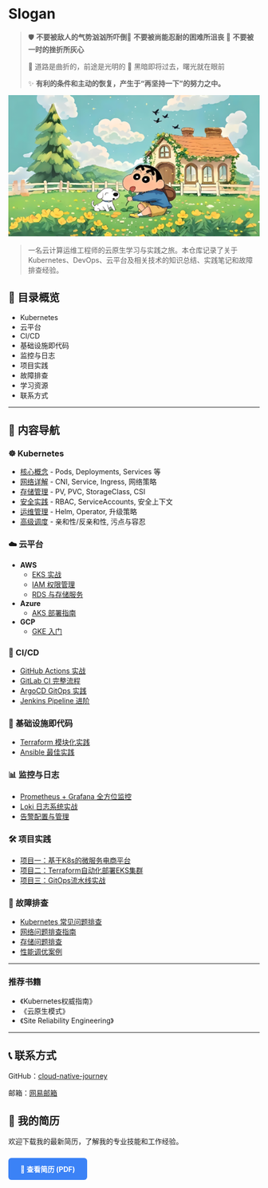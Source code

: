 # Slogan

> 🛡️ **不要被敌人的气势汹汹所吓倒**💪 **不要被尚能忍耐的困难所沮丧**  🌱 **不要被一时的挫折所灰心** 
>
> 🧭 道路是曲折的，前途是光明的  🌅 黑暗即将过去，曙光就在眼前
>
> ✨ **有利的条件和主动的恢复，产生于“再坚持一下”的努力之中。**


![](index.assets/banner.png)

>  一名云计算运维工程师的云原生学习与实践之旅。本仓库记录了关于 Kubernetes、DevOps、云平台及相关技术的知识总结、实践笔记和故障排查经验。

## 📖 目录概览

<!-- TOC -->

- Kubernetes
- 云平台
- CI/CD
- 基础设施即代码
- 监控与日志
- 项目实践
- 故障排查
- 学习资源
- 联系方式

<!-- TOC -->

------

## 🚀 内容导航

### ☸️ Kubernetes

- [核心概念](https://01-kubernetes/01-核心概念.md) - Pods, Deployments, Services 等
- [网络详解](https://01-kubernetes/02-网络.md) - CNI, Service, Ingress, 网络策略
- [存储管理](https://01-kubernetes/03-存储.md) - PV, PVC, StorageClass, CSI
- [安全实践](https://01-kubernetes/04-安全.md) - RBAC, ServiceAccounts, 安全上下文
- [运维管理](https://01-kubernetes/05-运维.md) - Helm, Operator, 升级策略
- [高级调度](https://01-kubernetes/06-调度.md) - 亲和性/反亲和性, 污点与容忍

### ☁️ 云平台

- **AWS**
  - [EKS 实战](https://02-cloud-providers/AWS/01-EKS-实战.md)
  - [IAM 权限管理](https://02-cloud-providers/AWS/02-IAM-权限管理.md)
  - [RDS 与存储服务](https://02-cloud-providers/AWS/03-RDS与存储.md)
- **Azure**
  - [AKS 部署指南](https://02-cloud-providers/Azure/01-AKS-部署指南.md)
- **GCP**
  - [GKE 入门](https://02-cloud-providers/GCP/01-GKE-入门.md)

### 🔁 CI/CD

- [GitHub Actions 实战](https://03-ci-cd/01-GitHub-Actions-实战.md)
- [GitLab CI 完整流程](https://03-ci-cd/02-GitLab-CI-完整流程.md)
- [ArgoCD GitOps 实践](https://03-ci-cd/03-ArgoCD-GitOps-实践.md)
- [Jenkins Pipeline 进阶](https://03-ci-cd/04-Jenkins-Pipeline-进阶.md)

### 📜 基础设施即代码

- [Terraform 模块化实践](https://04-infrastructure-as-code/01-Terraform-模块化实践.md)
- [Ansible 最佳实践](https://04-infrastructure-as-code/02-Ansible-最佳实践.md)

### 📊 监控与日志

- [Prometheus + Grafana 全方位监控](https://05-monitoring-logging/01-Prometheus-Grafana-全方位监控.md)
- [Loki 日志系统实战](https://05-monitoring-logging/02-Loki-日志系统实战.md)
- [告警配置与管理](https://05-monitoring-logging/03-告警配置与管理.md)

### 🛠️ 项目实践

- [项目一：基于K8s的微服务电商平台](https://06-projects/01-基于K8s的微服务电商平台.md)
- [项目二：Terraform自动化部署EKS集群](https://06-projects/02-Terraform自动化部署EKS集群.md)
- [项目三：GitOps流水线实战](https://06-projects/03-GitOps流水线实战.md)

### 🔧 故障排查

- [Kubernetes 常见问题排查](https://07-problem-solving/01-Kubernetes-常见问题排查.md)
- [网络问题排查指南](https://07-problem-solving/02-网络问题排查指南.md)
- [存储问题排查](https://07-problem-solving/03-存储问题排查.md)
- [性能调优案例](https://07-problem-solving/04-性能调优案例.md)

------

### 推荐书籍

- 《Kubernetes权威指南》
- 《云原生模式》
- 《Site Reliability Engineering》

------

## 📞 联系方式

GitHub：[cloud-native-journey](https://github.com/weizhiwang221/cloud-native-journey) 

邮箱：[网易邮箱](https://mailto:weizhiwanglinux@163.com/)


## 📄 我的简历

欢迎下载我的最新简历，了解我的专业技能和工作经验。

<a href="/cloud-native-journey/assets/resume.pdf" target="_blank" class="resume-button">
  <span class="twemoji">📄</span> 查看简历 (PDF)
</a>

<style>
.resume-button {
  display: inline-block;
  background-color: #3b82f6;
  color: white;
  padding: 12px 24px;
  border-radius: 6px;
  text-decoration: none;
  font-weight: bold;
  margin: 10px 0;
  transition: background-color 0.3s;
}
.resume-button:hover {
  background-color: #2563eb;
  color: white;
  text-decoration: none;
}
</style>
